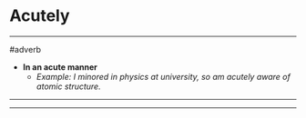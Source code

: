 # Acutely
---
#adverb
- **In an acute manner**
	- _Example: I minored in physics at university, so am acutely aware of atomic structure._
---
---
